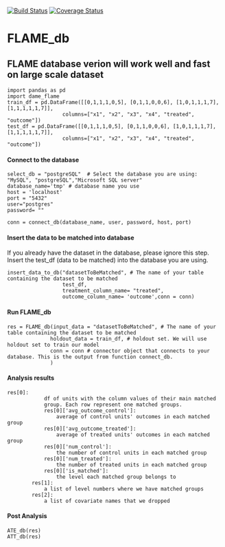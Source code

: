 [![Build Status](https://travis-ci.org/almost-matching-exactly/DAME-FLAME-Python-Package.svg?branch=master)](https://travis-ci.org/almost-matching-exactly/DAME-FLAME-Python-Package)
[![Coverage Status](https://coveralls.io/repos/github/almost-matching-exactly/DAME-FLAME-Python-Package/badge.svg)](https://coveralls.io/github/almost-matching-exactly/DAME-FLAME-Python-Package)

# FLAME_db
FLAME database verion will work well and fast on large scale dataset
--------------------------------------------------
```
import pandas as pd
import dame_flame
train_df = pd.DataFrame([[0,1,1,1,0,5], [0,1,1,0,0,6], [1,0,1,1,1,7], [1,1,1,1,1,7]], 
                  columns=["x1", "x2", "x3", "x4", "treated", "outcome"])
test_df = pd.DataFrame([[0,1,1,1,0,5], [0,1,1,0,0,6], [1,0,1,1,1,7], [1,1,1,1,1,7]], 
                  columns=["x1", "x2", "x3", "x4", "treated", "outcome"])                 
```

#### Connect to the database
```
select_db = "postgreSQL"  # Select the database you are using: "MySQL", "postgreSQL","Microsoft SQL server"
database_name='tmp' # database name you use 
host = 'localhost' 
port = "5432"
user="postgres"
password= ""

conn = connect_db(database_name, user, password, host, port)
```



#### Insert the data to be matched into database

If you already have the dataset in the database, please ignore this step. Insert the test_df (data to be matched) into the database you are using.
```
insert_data_to_db("datasetToBeMatched", # The name of your table containing the dataset to be matched
                  test_df,
                  treatment_column_name= "treated",
                  outcome_column_name= 'outcome',conn = conn)
```
#### Run FLAME_db

```
res = FLAME_db(input_data = "datasetToBeMatched", # The name of your table containing the dataset to be matched
              holdout_data = train_df, # holdout set. We will use holdout set to train our model
              conn = conn # connector object that connects to your database. This is the output from function connect_db.
              )
```

#### Analysis results
```
res[0]:
            df of units with the column values of their main matched
            group. Each row represent one matched groups.
            res[0]['avg_outcome_control']: 
                average of control units' outcomes in each matched group   
            res[0]['avg_outcome_treated']: 
                average of treated units' outcomes in each matched group   
            res[0]['num_control']:
                the number of control units in each matched group
            res[0]['num_treated']:
                the number of treated units in each matched group
            res[0]['is_matched']:
                the level each matched group belongs to
        res[1]:
            a list of level numbers where we have matched groups
        res[2]:
            a list of covariate names that we dropped
```
#### Post Analysis
```
ATE_db(res)
ATT_db(res)
```
